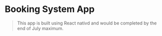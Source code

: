 # Booking System App
> This app is built using React nativd and would be completed by the end of July maximum.
